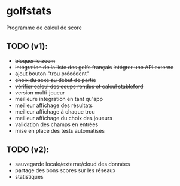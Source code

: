 # golfstats

Programme de calcul de score

## TODO (v1):
* ~~bloquer le zoom~~
* ~~intégration de la liste des golfs français~~ ~~intégrer une API externe~~
* ~~ajout bouton "trou précédent"~~
* ~~choix du sexe au début de partie~~
* ~~vérifier calcul des coups rendus et calcul stableford~~
* ~~version multi-joueur~~
* meilleure intégration en tant qu'app
* meilleur affichage des résultats
* meilleur affichage à chaque trou
* meilleur affichage du choix des joueurs
* validation des champs en entrées
* mise en place des tests automatisés

## TODO (v2):
* sauvegarde locale/externe/cloud des données
* partage des bons scores sur les réseaux
* statistiques
